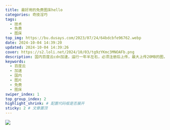 ```yaml
---
title: 最好用的免费图床hello
categories: 奇技淫巧
tags: 
  - 技术
  - 免费
  - 图床
top_img: https://bu.dusays.com/2023/07/24/64bdcbfe96762.webp
date: 2024-10-04 14:39:20
updated: 2024-10-04 14:39:26
cover: https://s2.loli.net/2024/10/03/tg9zYKmc3MNOAFb.png
description: 国内百度云cdn加速，运行一年半左右，必须注册后上传，最大上传20MB的图，测试图片打开速度国内基本在1S以内。
keywords:
  - 百度云
  - 加速
  - 国内
  - 图片
  - 免费
  - 图床
swiper_index: 1
top_group_index: 2
highlight_shrink: # 配置代码框是否展开
sticky: 2 # 文章置顶
--- 
```



![](https://www.helloimg.com/i/2024/10/04/66ff8e971de25.png)

